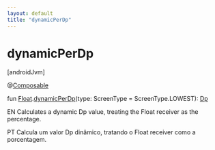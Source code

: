 ```yaml
---
layout: default
title: "dynamicPerDp"
---
```


# dynamicPerDp

[androidJvm]

@[Composable](https://developer.android.com/reference/kotlin/androidx/compose/runtime/Composable.html)

fun [Float](https://kotlinlang.org/api/core/kotlin-stdlib/kotlin/-float/index.html).[dynamicPerDp](dynamic-per-dp.md)(type: ScreenType = ScreenType.LOWEST): [Dp](https://developer.android.com/reference/kotlin/androidx/compose/ui/unit/Dp.html)

EN Calculates a dynamic Dp value, treating the Float receiver as the percentage.

PT Calcula um valor Dp dinâmico, tratando o Float receiver como a porcentagem.